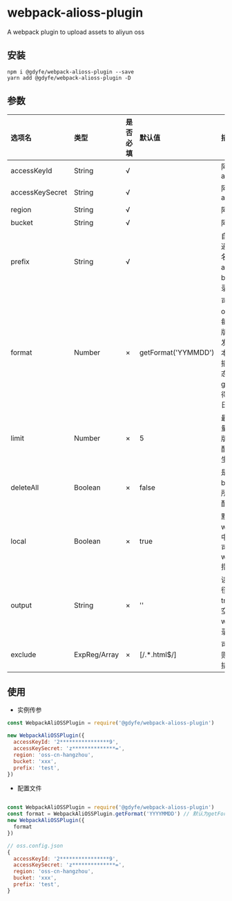 # webpack-alioss-plugin
A webpack plugin to upload assets to aliyun oss

## 安装 
```
npm i @gdyfe/webpack-alioss-plugin --save
yarn add @gdyfe/webpack-alioss-plugin -D
```
## 参数
| 选项名          | 类型                 | 是否必填 | 默认值 | 描述                                                                                                                                 |
| :-------------- | :------------------- | :------- | :----- | :----------------------------------------------------------------------------------------------------------------------------------- |
| accessKeyId     | String               | √        |        | 阿里云accessKeyId                                                                                                                    |
| accessKeySecret | String               | √        |        | 阿里云accessKeySecret                                                                                                                |
| region          | String               | √        |        | 阿里云region                                                                                                                         |
| bucket          | String               | √        |        | 阿里云bucket                                                                                                                         |
| prefix          | String               | √        |        | 自定义路径前缀，通常使用项目目录名，文件将存放在alioss的bucket/prefix目录下                                                          |
| format          | Number               | ×        | getFormat('YYMMDD')     | 可用时间戳来生成oss目录版本号，每次会保留最近的版本文件做零宕机发布，删除其他版本文件。可以通过插件自身提供的静态方法getFormat()获得，默认值为年月日 |
| limit           | Number               | ×        | 5      | 最多备份版本数量，会备份最近的版本，最小是3。配置了format才会生效                                                                    |
| deleteAll       | Boolean              | ×        | false   | 是否删除bucket/prefix中所有文件。优先匹配format配置                                                                                  |
| local           | Boolean              | ×        | true  | 默认每次上传webpack构建流中文件，设为true可上传打包后webpack output指向目录里的文件                                                  |
| output          | String               | ×        | ''     | 读取本地目录的路径，如果local为true，output为空，默认为读取webpack输出目录                                                           |
| exclude         | ExpReg/Array<ExpReg> | ×        |  [/.*\.html$/]  | 可传入正则，或正则组成的数组，来排除上传的文件                                                                                       |

## 使用

* 实例传参
```javascript
const WebpackAliOSSPlugin = require('@gdyfe/webpack-alioss-plugin')

new WebpackAliOSSPlugin({
  accessKeyId: '2****************9',
  accessKeySecret: 'z**************=',
  region: 'oss-cn-hangzhou',
  bucket: 'xxx',
  prefix: 'test',  
})
```
* 配置文件
```javascript

const WebpackAliOSSPlugin = require('@gdyfe/webpack-alioss-plugin')
const format = WebpackAliOSSPlugin.getFormat('YYYYMMDD') // 默认为getFormat('YYMMDD')
new WebpackAliOSSPlugin({
  format
})

// oss.config.json
{
  accessKeyId: '2****************9',
  accessKeySecret: 'z**************=',
  region: 'oss-cn-hangzhou',
  bucket: 'xxx',
  prefix: 'test',  
}
```